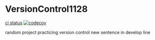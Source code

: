 # VersionControl1128

[ci status](https://github.com/Snowanda/VersionControl1128/actions/workflows/ci.yml/badge.svg)
[![codecov](https://codecov.io/gh/Snowanda/VersionControl1128/branch/master/graph/badge.svg?token=5HYFURCNL6)](https://codecov.io/gh/Snowanda/VersionControl1128)

random project practicing version control
new sentence in develop line
